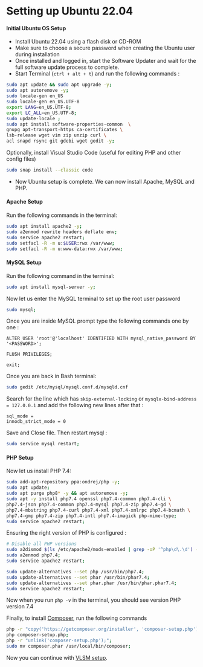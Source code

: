 # Setting up Ubuntu 22.04


#### Initial Ubuntu OS Setup

* Install Ubuntu 22.04 using a flash disk or CD-ROM
* Make sure to choose a secure password when creating the Ubuntu user during installation
* Once installed and logged in, start the Software Updater and wait for the full software update process to complete.
* Start Terminal (`ctrl + alt + t`) and run the following commands :


```bash
sudo apt update && sudo apt upgrade -y;
sudo apt autoremove -y;
sudo locale-gen en_US
sudo locale-gen en_US.UTF-8
export LANG=en_US.UTF-8;
export LC_ALL=en_US.UTF-8;
sudo update-locale ;
sudo apt install software-properties-common  \
gnupg apt-transport-https ca-certificates \
lsb-release wget vim zip unzip curl \
acl snapd rsync git gdebi wget gedit -y;
```

Optionally, install Visual Studio Code (useful for editing PHP and other config files)
	
```bash
sudo snap install --classic code
```

* Now Ubuntu setup is complete. We can now install Apache, MySQL and PHP.

#### Apache Setup
Run the following commands in the terminal:

```bash
sudo apt install apache2 -y;
sudo a2enmod rewrite headers deflate env;
sudo service apache2 restart;
sudo setfacl -R -m u:$USER:rwx /var/www;
sudo setfacl -R -m u:www-data:rwx /var/www;
```

#### MySQL Setup

Run the following command in the terminal:

```bash
sudo apt install mysql-server -y;
```

Now let us enter the MySQL terminal to set up the root user password

```bash
sudo mysql;
```

Once you are inside MySQL prompt type the following commands one by one : 

`ALTER USER 'root'@'localhost' IDENTIFIED WITH mysql_native_password BY '<PASSWORD>';`

`FLUSH PRIVILEGES;`

`exit;`

Once you are back in Bash terminal:

```bash
sudo gedit /etc/mysql/mysql.conf.d/mysqld.cnf
```

Search for the line which has `skip-external-locking` or `mysqlx-bind-address = 127.0.0.1` and add the following new lines after that : 

```text
sql_mode = 
innodb_strict_mode = 0
```
Save and Close file. Then restart mysql :

```bash
sudo service mysql restart;
```

#### PHP Setup

Now let us install PHP 7.4:

```bash
sudo add-apt-repository ppa:ondrej/php -y;
sudo apt update;
sudo apt purge php8* -y && apt autoremove -y;
sudo apt -y install php7.4 openssl php7.4-common php7.4-cli \
php7.4-json php7.4-common php7.4-mysql php7.4-zip php7.4-gd \
php7.4-mbstring php7.4-curl php7.4-xml php7.4-xmlrpc php7.4-bcmath \
php7.4-gmp php7.4-zip php7.4-intl php7.4-imagick php-mime-type;
sudo service apache2 restart;
```

Ensuring the right version of PHP is configured :

```bash
# Disable all PHP versions
sudo a2dismod $(ls /etc/apache2/mods-enabled | grep -oP '^php\d\.\d') -f
sudo a2enmod php7.4;
sudo service apache2 restart;

sudo update-alternatives --set php /usr/bin/php7.4;
sudo update-alternatives --set phar /usr/bin/phar7.4;
sudo update-alternatives --set phar.phar /usr/bin/phar.phar7.4;
sudo service apache2 restart;
```

Now when you run `php -v` in the terminal, you should see version PHP version 7.4


Finally, to install [Composer](https://getcomposer.org/download/), run the following commands

```bash
php -r "copy('https://getcomposer.org/installer', 'composer-setup.php');";
php composer-setup.php;
php -r "unlink('composer-setup.php');";
sudo mv composer.phar /usr/local/bin/composer;

```

Now you can continue with [VLSM setup](../README.md).

